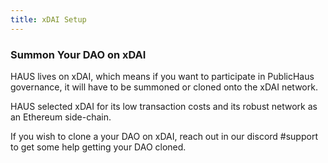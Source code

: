 ```yaml
---
title: xDAI Setup 
--- 
```


### Summon Your DAO on xDAI

HAUS lives on xDAI, which means if you want to participate in PublicHaus governance, it will have to be summoned or cloned onto the xDAI network.  
 
HAUS selected xDAI for its low transaction costs and its robust network as an Ethereum side-chain.  
 
If you wish to clone a your DAO on xDAI, reach out in our discord <span class='channels'>#support</span> to get some help getting your DAO cloned. 
